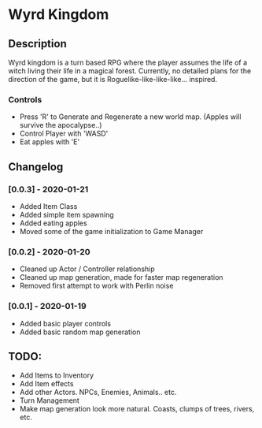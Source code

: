 # Wyrd Kingdom

## Description
Wyrd kingdom is a turn based RPG where the player assumes the life of a witch living their life in a magical forest. Currently, no detailed plans for the direction of the game, but it is Roguelike-like-like-like... inspired.

### Controls
- Press 'R' to Generate and Regenerate a new world map. (Apples will survive the apocalypse..)
- Control Player with 'WASD'
- Eat apples with 'E'

## Changelog
### [0.0.3] - 2020-01-21
- Added Item Class
- Added simple item spawning
- Added eating apples
- Moved some of the game initialization to Game Manager

### [0.0.2] - 2020-01-20
- Cleaned up Actor / Controller relationship
- Cleaned up map generation, made for faster map regeneration
- Removed first attempt to work with Perlin noise

### [0.0.1] - 2020-01-19
- Added basic player controls
- Added basic random map generation

## TODO:
- Add Items to Inventory
- Add Item effects
- Add other Actors. NPCs, Enemies, Animals.. etc.
- Turn Management
- Make map generation look more natural. Coasts, clumps of trees, rivers, etc.
